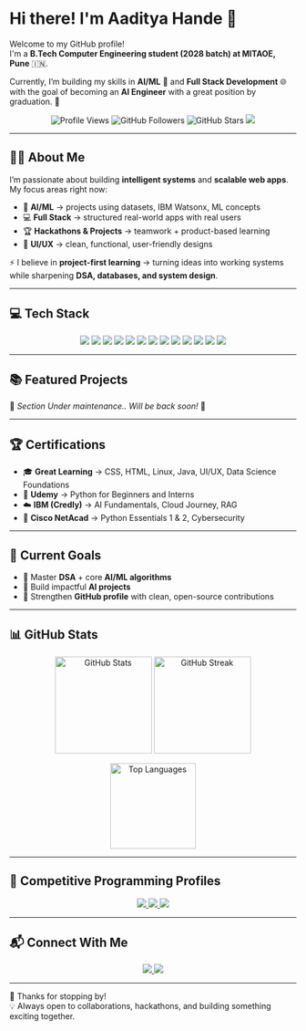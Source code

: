 # Hi there! I'm Aaditya Hande 👋  

Welcome to my GitHub profile!  
I'm a **B.Tech Computer Engineering student (2028 batch) at MITAOE, Pune** 🇮🇳.  

Currently, I’m building my skills in **AI/ML** 🤖 and **Full Stack Development** 🌐 with the goal of becoming an **AI Engineer** with a great position by graduation. 🚀  

<p align="center">
  <img src="https://komarev.com/ghpvc/?username=AadityaHande&label=Profile%20Views&color=blueviolet&style=for-the-badge" alt="Profile Views" />
  <img src="https://img.shields.io/github/followers/AadityaHande?style=for-the-badge&logo=github&color=blue" alt="GitHub Followers" />
  <img src="https://img.shields.io/github/stars/AadityaHande?style=for-the-badge&logo=github&color=yellow" alt="GitHub Stars" />
  <a href="https://aadityahande.github.io/portfolio/">
    <img src="https://img.shields.io/badge/🌐%20Portfolio-aadityahande.github.io-blue?style=for-the-badge" />
  </a>
</p>

---

## 👨‍💻 About Me  

I’m passionate about building **intelligent systems** and **scalable web apps**.  
My focus areas right now:  

- 🤖 **AI/ML** → projects using datasets, IBM Watsonx, ML concepts  
- 💻 **Full Stack** → structured real-world apps with real users  
- 🏆 **Hackathons & Projects** → teamwork + product-based learning  
- 🎨 **UI/UX** → clean, functional, user-friendly designs  

⚡ I believe in **project-first learning** → turning ideas into working systems while sharpening **DSA, databases, and system design**.  

---

## 💻 Tech Stack  

<p align="center">
  <!-- Languages -->
  <img src="https://img.shields.io/badge/Python-3776AB?style=for-the-badge&logo=python&logoColor=white" />
  <img src="https://img.shields.io/badge/JavaScript-F7DF1E?style=for-the-badge&logo=javascript&logoColor=black" />
  <img src="https://img.shields.io/badge/C-00599C?style=for-the-badge&logo=c&logoColor=white" />
  <img src="https://img.shields.io/badge/C++-00599C?style=for-the-badge&logo=cplusplus&logoColor=white" />
  
  <!-- Frontend & Backend -->
  <img src="https://img.shields.io/badge/React-20232A?style=for-the-badge&logo=react&logoColor=61DAFB" />
  <img src="https://img.shields.io/badge/Node.js-339933?style=for-the-badge&logo=node.js&logoColor=white" />
  <img src="https://img.shields.io/badge/Express-000000?style=for-the-badge&logo=express&logoColor=white" />
  
  <!-- Databases -->
  <img src="https://img.shields.io/badge/MongoDB-47A248?style=for-the-badge&logo=mongodb&logoColor=white" />
  <img src="https://img.shields.io/badge/Firebase-FFCA28?style=for-the-badge&logo=firebase&logoColor=black" />
  <img src="https://img.shields.io/badge/SQL-025E8C?style=for-the-badge&logo=databricks&logoColor=white" />
  
  <!-- Tools -->
  <img src="https://img.shields.io/badge/Git-F05032?style=for-the-badge&logo=git&logoColor=white" />
  <img src="https://img.shields.io/badge/Linux-FCC624?style=for-the-badge&logo=linux&logoColor=black" />
  <img src="https://img.shields.io/badge/IBM%20Cloud-1261FE?style=for-the-badge&logo=ibmcloud&logoColor=white" />
</p>

---

## 📚 Featured Projects  

🚧 *Section Under maintenance.. Will be back soon!* 🙂  

---

## 🏆 Certifications  

- 🎓 **Great Learning** → CSS, HTML, Linux, Java, UI/UX, Data Science Foundations  
- 🐍 **Udemy** → Python for Beginners and Interns  
- ☁️ **IBM (Credly)** → AI Fundamentals, Cloud Journey, RAG  
- 🔐 **Cisco NetAcad** → Python Essentials 1 & 2, Cybersecurity  

---

## 🚀 Current Goals  

- 📘 Master **DSA** + core **AI/ML algorithms**  
- 🤝 Build impactful **AI projects**  
- 🐙 Strengthen **GitHub profile** with clean, open-source contributions  

---

## 📊 GitHub Stats  

<p align="center">
  <img src="https://github-readme-stats.vercel.app/api?username=AadityaHande&show_icons=true&theme=radical" alt="GitHub Stats" height="170" />
  <img src="https://streak-stats.demolab.com?user=AadityaHande&theme=radical&hide_border=false" alt="GitHub Streak" height="170" />
</p>  

<p align="center">
  <img src="https://github-readme-stats.vercel.app/api/top-langs/?username=AadityaHande&layout=compact&theme=radical" alt="Top Languages" height="150" />
</p>

---

## 🏹 Competitive Programming Profiles  

<p align="center">
  <a href="https://www.codechef.com/users/YOUR_CODECHEF_ID">
    <img src="https://img.shields.io/badge/CodeChef-5B4638?style=for-the-badge&logo=codechef&logoColor=white" />
  </a>
  <a href="https://leetcode.com/YOUR_LEETCODE_ID">
    <img src="https://img.shields.io/badge/LeetCode-FFA116?style=for-the-badge&logo=leetcode&logoColor=white" />
  </a>
  <a href="https://auth.geeksforgeeks.org/user/YOUR_GFG_ID/practice/">
    <img src="https://img.shields.io/badge/GeeksforGeeks-2F8D46?style=for-the-badge&logo=geeksforgeeks&logoColor=white" />
  </a>
</p>

---

## 📬 Connect With Me  

<p align="center">
  <a href="https://www.linkedin.com/in/aadityahande">
    <img src="https://img.shields.io/badge/LinkedIn-0A66C2?style=for-the-badge&logo=linkedin&logoColor=white" />
  </a>
  <a href="https://github.com/AadityaHande">
    <img src="https://img.shields.io/badge/GitHub-000000?style=for-the-badge&logo=github&logoColor=white" />
  </a>
</p>

---

🤝 Thanks for stopping by!  
💡 Always open to collaborations, hackathons, and building something exciting together.  
